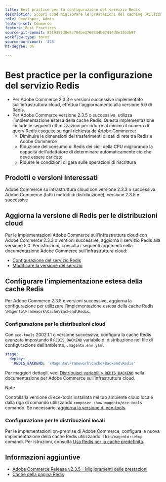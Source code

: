 ```yaml
---
title: Best practice per la configurazione del servizio Redis
description: Scopri come migliorare le prestazioni del caching utilizzando l’implementazione estesa della cache Redis per Adobe Commerce 2.3.5.
role: Developer, Admin
feature-set: Commerce
feature: Best Practices
source-git-commit: 85f9355d0e8c704be3760334b07414d3e15b3b97
workflow-type: tm+mt
source-wordcount: '328'
ht-degree: 0%

---
```



# Best practice per la configurazione del servizio Redis

- Per Adobe Commerce 2.3.3 e versioni successive implementato sull&#39;infrastruttura cloud, effettua l&#39;aggiornamento alla versione 5.0 di Redis.
- Per Adobe Commerce versione 2.3.5 o successiva, utilizza l’implementazione estesa della cache Redis. Questa implementazione include le seguenti ottimizzazioni per ridurre al minimo il numero di query Redis eseguite su ogni richiesta da Adobe Commerce:
   - Diminuire le dimensioni dei trasferimenti di dati di rete tra Redis e Adobe Commerce
   - Riduzione del consumo di Redis dei cicli della CPU migliorando la capacità dell&#39;adattatore di determinare automaticamente ciò che deve essere caricato
   - Ridurre le condizioni di gara sulle operazioni di riscrittura

## Prodotti e versioni interessati

Adobe Commerce su infrastruttura cloud con versione 2.3.3 o successiva.
Adobe Commerce (tutti i metodi di distribuzione), versione 2.3.5 e successive

## Aggiorna la versione di Redis per le distribuzioni cloud

Per le implementazioni Adobe Commerce sull&#39;infrastruttura cloud con Adobe Commerce 2.3.3 o versioni successive, aggiorna il servizio Redis alla versione 5.0. Per istruzioni, consulta i seguenti argomenti nella documentazione Adobe Commerce sull&#39;infrastruttura cloud:

- [Configurazione del servizio Redis](https://devdocs.magento.com/cloud/project/services-redis.html)
- [Modificare la versione del servizio](https://devdocs.magento.com/cloud/project/services.html#change-service-version)

## Configurare l’implementazione estesa della cache Redis

Per Adobe Commerce 2.3.5 e versioni successive, aggiorna la configurazione per utilizzare l’implementazione estesa della cache Redis `\Magento\Framework\Cache\Backend\Redis`.

### Configurazione per le distribuzioni cloud

Con `ece-tools` 2002.1.1 o versione successiva, configura la cache Redis avanzata impostando il `REDIS_BACKEND` variabile di distribuzione nel file di configurazione dell’ambiente, `.magento.env.yaml`

```yaml
stage:
  deploy:
    REDIS_BACKEND: '\Magento\Framework\Cache\Backend\Redis'
```

Per maggiori dettagli, vedi [Distribuisci variabili > `REDIS_BACKEND`](https://devdocs.magento.com/cloud/env/variables-deploy.html#redis_backend) nella documentazione per Adobe Commerce sull’infrastruttura cloud.

>[!NOTE]
>
> Controlla la versione di ece-tools installata nel tuo ambiente cloud locale dalla riga di comando utilizzando `composer show magento/ece-tools` comando. Se necessario, [aggiorna la versione di ece-tools](https://devdocs.magento.com/cloud/project/ece-tools-update.html).

### Configurazione per le distribuzioni locali

Per le implementazioni on-premise di Adobe Commerce, configura la nuova implementazione della cache Redis utilizzando il `bin/magento:setup` comandi. Per istruzioni, consulta [Usa Redis per la cache predefinita](../../../configuration/cache/redis-pg-cache.md#configure-redis-page-caching).

## Informazioni aggiuntive

- [Adobe Commerce Release v2.3.5 - Miglioramenti delle prestazioni](https://devdocs.magento.com/guides/v2.3/release-notes/release-notes-2-3-5-commerce.html#performance-boosts)
- [Cache della pagina Redis](../../../configuration/cache/redis-pg-cache.md)


